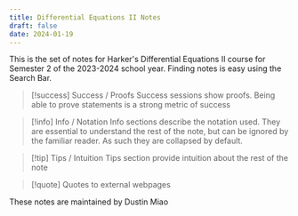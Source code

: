 ```yaml
---
title: Differential Equations II Notes
draft: false
date: 2024-01-19
---
```


This is the set of notes for Harker's Differential Equations II course for Semester 2 of the 2023-2024 school year. Finding notes is easy using the Search Bar.  

>[!success] Success / Proofs
>Success sessions show proofs. Being able to prove statements is a strong metric of success

>[!info] Info / Notation
>Info sections describe the notation used. They are essential to understand the rest of the note, but can be ignored by the familiar reader. As such they are collapsed by default.

>[!tip] Tips / Intuition
> Tips section provide intuition about the rest of the note

>[!quote]
> Quotes to external webpages

These notes are maintained by Dustin Miao
